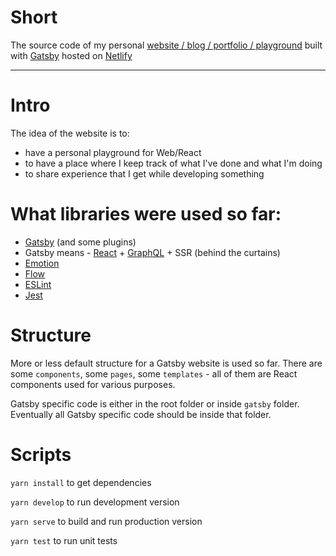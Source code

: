 # Short

The source code of my personal [website / blog / portfolio / playground](https://zubko.io/) built with [Gatsby](https://www.gatsbyjs.org) hosted on [Netlify](https://www.netlify.com/)

---

# Intro

The idea of the website is to:

- have a personal playground for Web/React
- to have a place where I keep track of what I've done and what I'm doing
- to share experience that I get while developing something

# What libraries were used so far:

- [Gatsby](https://www.gatsbyjs.org/) (and some plugins)
- Gatsby means - [React](https://reactjs.org/) + [GraphQL](https://graphql.org/) + SSR (behind the curtains)
- [Emotion](https://emotion.sh)
- [Flow](https://flow.org/)
- [ESLint](https://eslint.org/)
- [Jest](https://jestjs.io/)

# Structure

More or less default structure for a Gatsby website is used so far.
There are some `components`, some `pages`, some `templates` - all of them are React components used for various purposes.

Gatsby specific code is either in the root folder or inside `gatsby` folder. Eventually all Gatsby specific code should be inside that folder.

# Scripts

`yarn install` to get dependencies

`yarn develop` to run development version

`yarn serve` to build and run production version

`yarn test` to run unit tests

